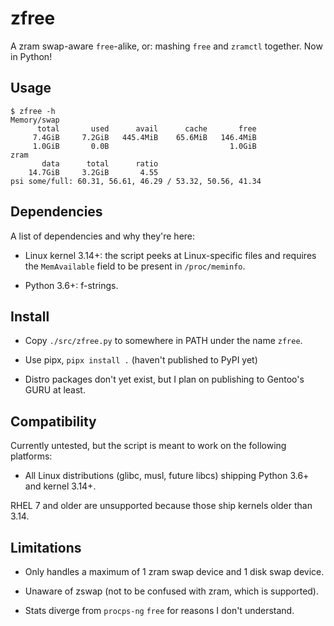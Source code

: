 # zfree

A zram swap-aware `free`-alike, or: mashing `free` and `zramctl` together. Now in Python!

## Usage

```console
$ zfree -h
Memory/swap
      total       used      avail      cache       free
     7.4GiB     7.2GiB   445.4MiB    65.6MiB   146.4MiB
     1.0GiB       0.0B                           1.0GiB
zram
       data      total      ratio
    14.7GiB     3.2GiB       4.55
psi some/full: 60.31, 56.61, 46.29 / 53.32, 50.56, 41.34
```

## Dependencies

A list of dependencies and why they're here:

* Linux kernel 3.14+: the script peeks at Linux-specific files and
  requires the `MemAvailable` field to be present in `/proc/meminfo`.

* Python 3.6+: f-strings.

## Install

* Copy `./src/zfree.py` to somewhere in PATH under the name `zfree`.

* Use pipx, `pipx install .` (haven't published to PyPI yet)

* Distro packages don't yet exist,
  but I plan on publishing to Gentoo's GURU at least.

## Compatibility

Currently untested, but the script
is meant to work on the following platforms:

* All Linux distributions (glibc, musl, future libcs)
  shipping Python 3.6+ and kernel 3.14+.

RHEL 7 and older are unsupported because those ship kernels older than 3.14.

## Limitations

* Only handles a maximum of 1 zram swap device and 1 disk swap device.

* Unaware of zswap (not to be confused with zram, which is supported).

* Stats diverge from `procps-ng` `free` for reasons I don't understand.
